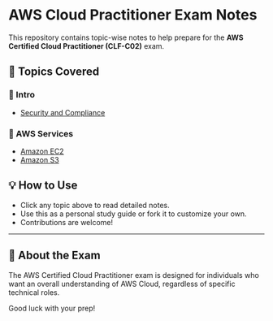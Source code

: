 # AWS Cloud Practitioner Exam Notes

This repository contains topic-wise notes to help prepare for the **AWS Certified Cloud Practitioner (CLF-C02)** exam.


## 📂 Topics Covered

### 📁 Intro
- [Security and Compliance](./Intro/Security%20and%20Compliance.txt)

### 📁 AWS Services
- [Amazon EC2](./AWS%20services/EC2.txt)
- [Amazon S3](./AWS%20services/S3.txt)


## 💡 How to Use
- Click any topic above to read detailed notes.
- Use this as a personal study guide or fork it to customize your own.
- Contributions are welcome!

---

## 📌 About the Exam
The AWS Certified Cloud Practitioner exam is designed for individuals who want an overall understanding of AWS Cloud, regardless of specific technical roles.

Good luck with your prep!